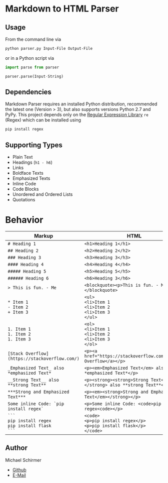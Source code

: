 # Markdown to HTML Parser

## Usage

From the command line via

```sh
python parser.py Input-File Output-File
```

or in a Python script via

```python
import parse from parser

parser.parse(Input-String)
```

## Dependencies

Markdown Parser requires an installed Python distribution, recommended the latest one (Version > 3), but also supports versions Python 2.7 and PyPy.
This project depends only on the [Regular Expression Library](https://docs.python.org/3/howto/regex.html) `re` (Regex) which can be installed using

```sh
pip install regex
```

## Supporting Types

- Plain Text
- Headings (`h1 - h6`)
- Links
- Boldface Texts
- Emphasized Texts
- Inline Code
- Code Blocks
- Unordered and Ordered Lists
- Quotations

# Behavior

Markup | HTML
------------ | -------------
`# Heading 1` | `<h1>Heading 1</h1>`
`## Heading 2` | `<h2>Heading 2</h2>`
`### Heading 3` | `<h3>Heading 3</h3>`
`#### Heading 4` | `<h4>Heading 4</h4>`
`##### Heading 5` | `<h5>Heading 5</h5>`
`###### Heading 6` | `<h6>Heading 3</h6>`
`> This is fun. - Me` | `<blockquote><p>This is fun. - Me</p></blockquote>`
`* Item 1`<br>`- Item 2`<br>`+ Item 3` | `<ul>` <br> `<li>Item 1` <br> `<li>Item 2` <br> `<li>Item 3` <br> `</ul>`
`1. Item 1`<br>`1. Item 2`<br>`1. Item 3` | `<ol>` <br> `<li>Item 1` <br> `<li>Item 2` <br> `<li>Item 3` <br> `</ol>`
`[Stack Overflow](https://stackoverflow.com/)` | `<p><a href="https://stackoverflow.com/">Stack Overflow</a></p>`
`_Emphasized Text_ also *emphasized Text*` | `<p><em>Emphasized Text</em> also *emphasized Text*</p>`
`__Strong Text__ also **strong Text**` | `<p><strong><strong>Strong Text</strong></strong> also **strong Text**</p>`
`***Strong and Emphasized Text***` | `<p><em><strong>Strong and Emphasized Text</em></strong></p>`
``Some inline Code: `pip install regex` `` | `<p>Some inline Code: <code>pip install regex<code></p>`
`` ``` ``<br> ``pip install regex``<br> `` pip install flask `` <br> `` ``` `` | `<code>`<br> `<p>pip install regex</p>` <br> `<p>pip install flask</p>` <br> `</code>`

## Author

Michael Schirmer <br>

- [Github](https://github.com/michischirmer/)
- [E-Mail](mailto:m.schirmer@tum.de)
